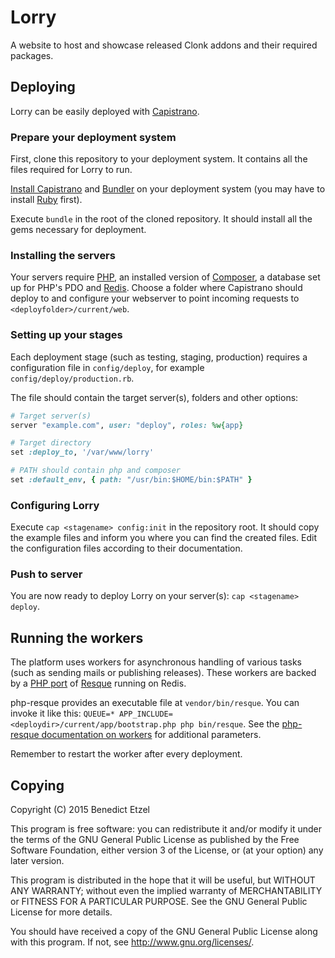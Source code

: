 # Lorry

A website to host and showcase released Clonk addons and their required packages.

## Deploying

Lorry can be easily deployed with [Capistrano](http://capistranorb.com/).

### Prepare your deployment system

First, clone this repository to your deployment system. It contains all the files required for Lorry to run.

[Install Capistrano](http://capistranorb.com/documentation/getting-started/installation/) and [Bundler](http://bundler.io/) on your deployment system (you may have to install [Ruby](https://www.ruby-lang.org/) first).

Execute `bundle` in the root of the cloned repository. It should install all the gems necessary for deployment.

### Installing the servers

Your servers require [PHP](http://php.net/), an installed version of [Composer](http://getcomposer.org/), a database set up for PHP's PDO and [Redis](http://redis.io/).
Choose a folder where Capistrano should deploy to and configure your webserver to point incoming requests to `<deployfolder>/current/web`.

### Setting up your stages

Each deployment stage (such as testing, staging, production) requires a configuration file in `config/deploy`, for example `config/deploy/production.rb`.

The file should contain the target server(s), folders and other options:

```ruby
# Target server(s)
server "example.com", user: "deploy", roles: %w{app}

# Target directory
set :deploy_to, '/var/www/lorry'

# PATH should contain php and composer
set :default_env, { path: "/usr/bin:$HOME/bin:$PATH" }
```

### Configuring Lorry

Execute `cap <stagename> config:init` in the repository root. It should copy the example files and inform you where you can find the created files.
Edit the configuration files according to their documentation.

### Push to server

You are now ready to deploy Lorry on your server(s): `cap <stagename> deploy`.

## Running the workers

The platform uses workers for asynchronous handling of various tasks (such as sending mails or publishing releases).
These workers are backed by a [PHP port](https://github.com/chrisboulton/php-resque) of [Resque](https://github.com/resque/resque) running on Redis.

php-resque provides an executable file at `vendor/bin/resque`. You can invoke it like this: `QUEUE=* APP_INCLUDE=<deploydir>/current/app/bootstrap.php php bin/resque`.
See the [php-resque documentation on workers](https://github.com/chrisboulton/php-resque#workers) for additional parameters.

Remember to restart the worker after every deployment.

## Copying

Copyright (C) 2015  Benedict Etzel

This program is free software: you can redistribute it and/or modify
it under the terms of the GNU General Public License as published by
the Free Software Foundation, either version 3 of the License, or
(at your option) any later version.

This program is distributed in the hope that it will be useful,
but WITHOUT ANY WARRANTY; without even the implied warranty of
MERCHANTABILITY or FITNESS FOR A PARTICULAR PURPOSE.  See the
GNU General Public License for more details.

You should have received a copy of the GNU General Public License
along with this program.  If not, see <http://www.gnu.org/licenses/>.
